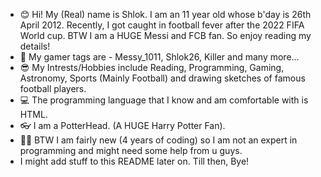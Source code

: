 - 😊 Hi! My (Real) name is Shlok. I am an 11 year old whose b'day is 26th April 2012. Recently, I got caught in football fever after the 2022 FIFA World cup. BTW I am a  HUGE Messi and FCB fan. So enjoy reading my details!
- 👋 My gamer tags are - Messy_1011, Shlok26, Killer and many more...
- 😎 My Intrests/Hobbies include Reading, Programming, Gaming, Astronomy, Sports (Mainly Football) and drawing sketches of famous football players.
- 💻 The programming language that I know and am comfortable with is HTML.
- 👓 I am a PotterHead. (A HUGE Harry Potter Fan).
- 🤷‍♂️ BTW I am fairly new (4 years of coding) so I am not an expert in programming and might need some help from u guys.
- I might add stuff to this README later on. Till then, Bye!

<!---
MessingWithHTML/MessingWithHTML is a ✨ special ✨ repository because its `README.md` (this file) appears on your GitHub profile.
You can click the Preview link to take a look at your changes.
--->
